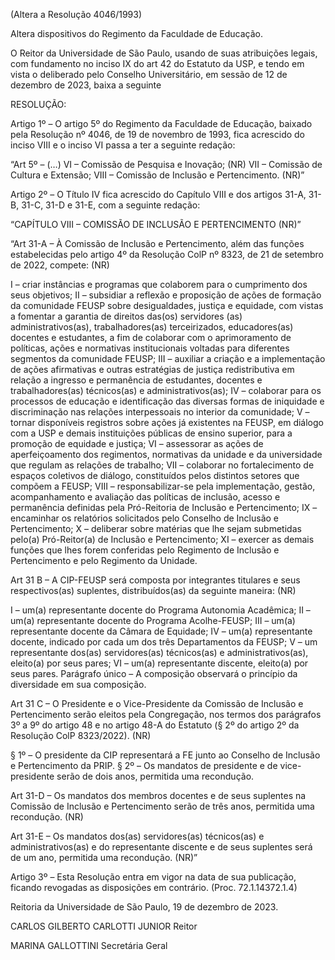 (Altera a Resolução 4046/1993)

Altera dispositivos do Regimento da Faculdade de Educação.

O Reitor da Universidade de São Paulo, usando de suas atribuições legais, com fundamento no inciso IX do art 42 do Estatuto da USP, e tendo em vista o deliberado pelo Conselho Universitário, em sessão de 12 de dezembro de 2023, baixa a seguinte

RESOLUÇÃO:

Artigo 1º – O artigo 5º do Regimento da Faculdade de Educação, baixado pela Resolução nº 4046, de 19 de novembro de 1993, fica acrescido do inciso VIII e o inciso VI passa a ter a seguinte redação:

“Art 5º – (…)
VI – Comissão de Pesquisa e Inovação; (NR)
VII – Comissão de Cultura e Extensão;
VIII – Comissão de Inclusão e Pertencimento. (NR)”

Artigo 2º – O Título IV fica acrescido do Capítulo VIII e dos artigos 31-A, 31-B, 31-C, 31-D e 31-E, com a seguinte redação:

“CAPÍTULO VIII – COMISSÃO DE INCLUSÃO E PERTENCIMENTO (NR)”

“Art 31-A – À Comissão de Inclusão e Pertencimento, além das funções estabelecidas pelo artigo 4º da Resolução ColP nº 8323, de 21 de setembro de 2022, compete: (NR)

I – criar instâncias e programas que colaborem para o cumprimento dos seus objetivos;
II – subsidiar a reflexão e proposição de ações de formação da comunidade FEUSP sobre desigualdades, justiça e equidade, com vistas a fomentar a garantia de direitos das(os) servidores (as) administrativos(as), trabalhadores(as) terceirizados, educadores(as) docentes e estudantes, a fim de colaborar com o aprimoramento de políticas, ações e normativas institucionais voltadas para diferentes segmentos da comunidade FEUSP;
III – auxiliar a criação e a implementação de ações afirmativas e outras estratégias de justiça redistributiva em relação a ingresso e permanência de estudantes, docentes e trabalhadores(as) técnicos(as) e administrativos(as);
IV – colaborar para os processos de educação e identificação das diversas formas de iniquidade e discriminação nas relações interpessoais no interior da comunidade;
V – tornar disponíveis registros sobre ações já existentes na FEUSP, em diálogo com a USP e demais instituições públicas de ensino superior, para a promoção de equidade e justiça;
VI – assessorar as ações de aperfeiçoamento dos regimentos, normativas da unidade e da universidade que regulam as relações de trabalho;
VII – colaborar no fortalecimento de espaços coletivos de diálogo, constituídos pelos distintos setores que compõem a FEUSP;
VIII – responsabilizar-se pela implementação, gestão, acompanhamento e avaliação das políticas de inclusão, acesso e permanência definidas pela Pró-Reitoria de Inclusão e Pertencimento;
IX – encaminhar os relatórios solicitados pelo Conselho de Inclusão e Pertencimento;
X – deliberar sobre matérias que lhe sejam submetidas pelo(a) Pró-Reitor(a) de Inclusão e Pertencimento;
XI – exercer as demais funções que lhes forem conferidas pelo Regimento de Inclusão e Pertencimento e pelo Regimento da Unidade.

Art 31 B – A CIP-FEUSP será composta por integrantes titulares e seus respectivos(as) suplentes, distribuídos(as) da seguinte maneira: (NR)

I – um(a) representante docente do Programa Autonomia Acadêmica;
II – um(a) representante docente do Programa Acolhe-FEUSP;
III – um(a) representante docente da Câmara de Equidade;
IV – um(a) representante docente, indicado por cada um dos três Departamentos da FEUSP;
V – um representante dos(as) servidores(as) técnicos(as) e administrativos(as), eleito(a) por seus pares;
VI – um(a) representante discente, eleito(a) por seus pares.
Parágrafo único – A composição observará o princípio da diversidade em sua composição.

Art 31 C – O Presidente e o Vice-Presidente da Comissão de Inclusão e Pertencimento serão eleitos pela Congregação, nos termos dos parágrafos 3º a 9º do artigo 48 e no artigo 48-A do Estatuto (§ 2º do artigo 2º da Resolução ColP 8323/2022). (NR)

§ 1º – O presidente da CIP representará a FE junto ao Conselho de Inclusão e Pertencimento da PRIP.
§ 2º – Os mandatos de presidente e de vice-presidente serão de dois anos, permitida uma recondução.

Art 31-D – Os mandatos dos membros docentes e de seus suplentes na Comissão de Inclusão e Pertencimento serão de três anos, permitida uma recondução. (NR)

Art 31-E – Os mandatos dos(as) servidores(as) técnicos(as) e administrativos(as) e do representante discente e de seus suplentes será de um ano, permitida uma recondução. (NR)”

Artigo 3º – Esta Resolução entra em vigor na data de sua publicação, ficando revogadas as disposições em contrário. (Proc. 72.1.14372.1.4)

Reitoria da Universidade de São Paulo, 19 de dezembro de 2023.

CARLOS GILBERTO CARLOTTI JUNIOR
Reitor

MARINA GALLOTTINI
Secretária Geral